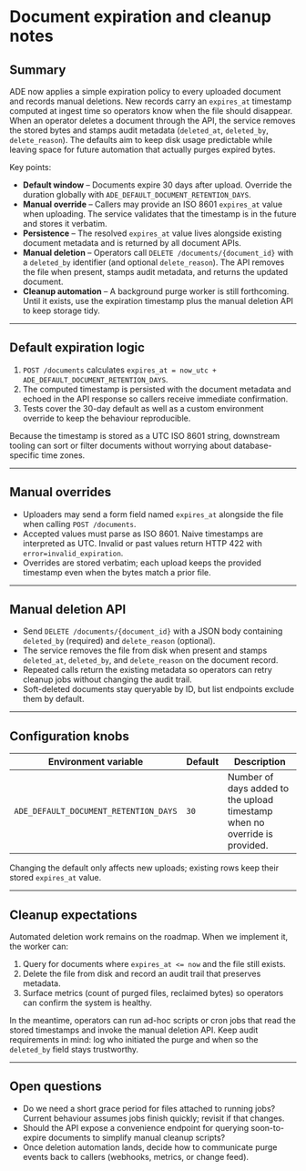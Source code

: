 # Document expiration and cleanup notes

## Summary
ADE now applies a simple expiration policy to every uploaded document and
records manual deletions. New records carry an `expires_at` timestamp computed
at ingest time so operators know when the file should disappear. When an
operator deletes a document through the API, the service removes the stored
bytes and stamps audit metadata (`deleted_at`, `deleted_by`,
`delete_reason`). The defaults aim to keep disk usage predictable while leaving
space for future automation that actually purges expired bytes.

Key points:

- **Default window** – Documents expire 30 days after upload. Override the
  duration globally with `ADE_DEFAULT_DOCUMENT_RETENTION_DAYS`.
- **Manual override** – Callers may provide an ISO 8601 `expires_at` value
  when uploading. The service validates that the timestamp is in the future
  and stores it verbatim.
- **Persistence** – The resolved `expires_at` value lives alongside existing
  document metadata and is returned by all document APIs.
- **Manual deletion** – Operators call `DELETE /documents/{document_id}` with
  a `deleted_by` identifier (and optional `delete_reason`). The API removes the
  file when present, stamps audit metadata, and returns the updated document.
- **Cleanup automation** – A background purge worker is still forthcoming.
  Until it exists, use the expiration timestamp plus the manual deletion API to
  keep storage tidy.

---

## Default expiration logic

1. `POST /documents` calculates `expires_at = now_utc + ADE_DEFAULT_DOCUMENT_RETENTION_DAYS`.
2. The computed timestamp is persisted with the document metadata and echoed
   in the API response so callers receive immediate confirmation.
3. Tests cover the 30-day default as well as a custom environment override to
   keep the behaviour reproducible.

Because the timestamp is stored as a UTC ISO 8601 string, downstream tooling
can sort or filter documents without worrying about database-specific time
zones.

---

## Manual overrides

- Uploaders may send a form field named `expires_at` alongside the file when
  calling `POST /documents`.
- Accepted values must parse as ISO 8601. Naive timestamps are interpreted as
  UTC. Invalid or past values return HTTP 422 with `error=invalid_expiration`.
- Overrides are stored verbatim; each upload keeps the provided timestamp even
  when the bytes match a prior file.

---

## Manual deletion API

- Send `DELETE /documents/{document_id}` with a JSON body containing
  `deleted_by` (required) and `delete_reason` (optional).
- The service removes the file from disk when present and stamps
  `deleted_at`, `deleted_by`, and `delete_reason` on the document record.
- Repeated calls return the existing metadata so operators can retry cleanup
  jobs without changing the audit trail.
- Soft-deleted documents stay queryable by ID, but list endpoints exclude them
  by default.

---

## Configuration knobs

| Environment variable | Default | Description |
|----------------------|---------|-------------|
| `ADE_DEFAULT_DOCUMENT_RETENTION_DAYS` | `30` | Number of days added to the upload timestamp when no override is provided. |

Changing the default only affects new uploads; existing rows keep their stored
`expires_at` value.

---

## Cleanup expectations

Automated deletion work remains on the roadmap. When we implement it, the
worker can:

1. Query for documents where `expires_at <= now` and the file still exists.
2. Delete the file from disk and record an audit trail that preserves
   metadata.
3. Surface metrics (count of purged files, reclaimed bytes) so operators can
   confirm the system is healthy.

In the meantime, operators can run ad-hoc scripts or cron jobs that read the
stored timestamps and invoke the manual deletion API. Keep audit requirements
in mind: log who initiated the purge and when so the `deleted_by` field stays
trustworthy.

---

## Open questions

- Do we need a short grace period for files attached to running jobs? Current
  behaviour assumes jobs finish quickly; revisit if that changes.
- Should the API expose a convenience endpoint for querying soon-to-expire
  documents to simplify manual cleanup scripts?
- Once deletion automation lands, decide how to communicate purge events back
  to callers (webhooks, metrics, or change feed).
